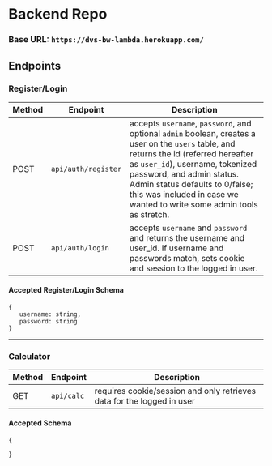 # Backend Repo

### Base URL: `https://dvs-bw-lambda.herokuapp.com/`

## Endpoints

 ### Register/Login
 Method | Endpoint | Description 
 ------ | -------- | -----------
 POST | `api/auth/register` | accepts `username`, `password`, and optional `admin` boolean, creates a user on the `users` table, and returns the id (referred hereafter as `user_id`), username, tokenized password, and admin status. Admin status defaults to 0/false; this was included in case we wanted to write some admin tools as stretch.
 POST | `api/auth/login` | accepts `username` and `password` and returns the username and user_id. If username and passwords match, sets cookie and session to the logged in user.

 #### Accepted Register/Login Schema
 ```
{
    username: string,
    password: string
}
 ```

 ***

### Calculator
 Method | Endpoint | Description 
 ------ | -------- | -----------
 GET | `api/calc` | requires cookie/session and only retrieves data for the logged in user

 #### Accepted Schema
 ```
{
   
}
 ```